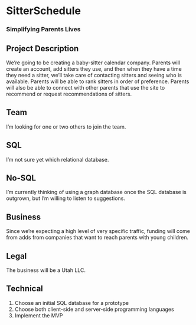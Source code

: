 # SitterSchedule 

### Simplifying Parents Lives 

## Project Description

We’re going to be creating a baby-sitter calendar company. Parents will create an account, add sitters they use, and then when they have a time they need a sitter, we’ll take care of contacting sitters and seeing who is available. Parents will be able to rank sitters in order of preference. Parents will also be able to connect with other parents that use the site to recommend or request recommendations of sitters.

## Team

I’m looking for one or two others to join the team. 

## SQL

I’m not sure yet which relational database. 

## No-SQL

I’m currently thinking of using a graph database once the SQL database is outgrown, but I’m willing to listen to suggestions. 

## Business

Since we’re expecting a high level of very specific traffic, funding will come from adds from companies that want to reach parents with young children. 

## Legal

The business will be a Utah LLC. 

## Technical 

1. Choose an initial SQL database for a prototype
2. Choose both client-side and server-side programming languages
3. Implement the MVP

